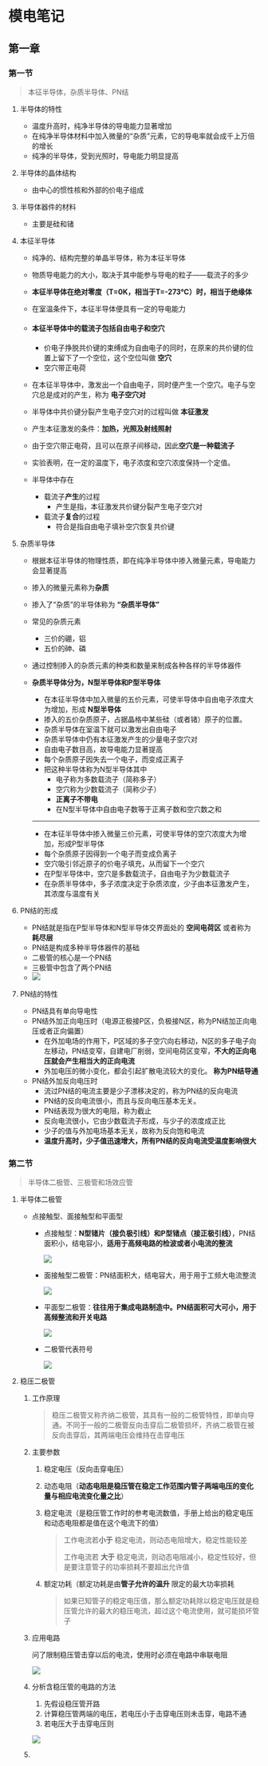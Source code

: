 # 模电笔记

## 第一章

### 第一节

> 本征半导体，杂质半导体、PN结



1. 半导体的特性

   - 温度升高时，纯净半导体的导电能力显著增加
   - 在纯净半导体材料中加入微量的“杂质”元素，它的导电率就会成千上万倍的增长
   - 纯净的半导体，受到光照时，导电能力明显提高

2. 半导体的晶体结构

   - 由中心的惯性核和外部的价电子组成

3. 半导体器件的材料

   - 主要是硅和锗

4. 本征半导体

   - 纯净的、结构完整的单晶半导体，称为本征半导体

   - 物质导电能力的大小，取决于其中能参与导电的粒子——载流子的多少

   - **本征半导体在绝对零度（T=0K，相当于T=-273℃）时，相当于绝缘体**

   - 在室温条件下，本征半导体便具有一定的导电能力

   - #### 本征半导体中的载流子包括自由电子和空穴 

     - 价电子挣脱共价键的束缚成为自由电子的同时，在原来的共价键的位置上留下了一个空位，这个空位叫做 **空穴**
     - 空穴带正电荷

   - 在本征半导体中，激发出一个自由电子，同时便产生一个空穴。电子与空穴总是成对的产生，称为 **电子空穴对**

   - 半导体中共价键分裂产生电子空穴对的过程叫做 **本征激发**

   - 产生本征激发的条件：**加热，光照及射线照射**

   - 由于空穴带正电荷，且可以在原子间移动，因此**空穴是一种载流子** 

   - 实验表明，在一定的温度下，电子浓度和空穴浓度保持一个定值。

   - 半导体中存在

     - 载流子**产生**的过程
       - 产生是指，本征激发共价键分裂产生电子空穴对
     - 载流子**复合**的过程
       - 符合是指自由电子填补空穴恢复共价键

5. 杂质半导体

   - 根据本征半导体的物理性质，即在纯净半导体中掺入微量元素，导电能力会显著提高

   - 掺入的微量元素称为**杂质**

   - 掺入了“杂质”的半导体称为 **“杂质半导体”**

   - 常见的杂质元素

     - 三价的硼，铝
     - 五价的砷、磷

   - 通过控制掺入的杂质元素的种类和数量来制成各种各样的半导体器件

   - **杂质半导体分为，N型半导体和P型半导体**

     - 在本征半导体中加入微量的五价元素，可使半导体中自由电子浓度大为增加，形成 **N型半导体**
     - 掺入的五价杂质原子，占据晶格中某些硅（或者锗）原子的位置。
     - 杂质半导体在室温下就可以激发出自由电子
     - 杂质半导体中仍有本征激发产生的少量电子空穴对
     - 自由电子数目高，故导电能力显著提高
     - 每个杂质原子因失去一个电子，而变成正离子
     - 把这种半导体称为N型半导体其中
       - 电子称为多数载流子（简称多子）
       - 空穴称为少数载流子（简称少子）
       - **正离子不带电**
       - 在N型半导体中自由电子数等于正离子数和空穴数之和

     ---

     - 在本征半导体中掺入微量三价元素，可使半导体的空穴浓度大为增加，形成P型半导体
     - 每个杂质原子因得到一个电子而变成负离子
     - 空穴吸引邻近原子的价电子填充，从而留下一个空穴
     - 在P型半导体中，空穴是多数载流子，自由电子为少数载流子
     - 在杂质半导体中，多子浓度决定于杂质浓度，少子由本征激发产生，其浓度与温度有关

6. PN结的形成

   - PN结就是指在P型半导体和N型半导体交界面处的 **空间电荷区** 或者称为 **耗尽层**
   - PN结是构成多种半导体器件的基础
   - 二极管的核心是一个PN结 
   - 三极管中包含了两个PN结
   - ![](../../resource/PN结.png) 

7. PN结的特性
   - PN结具有单向导电性
   - PN结外加正向电压时（电源正极接P区，负极接N区，称为PN结加正向电压或者正向偏置）
     - 在外加电场的作用下，P区域的多子空穴向右移动，N区的多子电子向左移动，PN结变窄，自建电厂削弱，空间电荷区变窄，**不大的正向电压就会产生相当大的正向电流**
     - 外加电压的微小变化，都会引起扩散电流较大的变化。 **称为PN结导通**
   - PN结外加反向电压时
     - 流过PN结的电流主要是少子漂移决定的，称为PN结的反向电流
     - PN结的反向电流很小，而且与反向电压基本无关。
     - PN结表现为很大的电阻，称为截止
     - 反向电流很小，它由少数载流子形成，与少子的浓度成正比
     - 少子的值与外加电场基本无关，故称为反向饱和电流
     - **温度升高时，少子值迅速增大，所有PN结的反向电流受温度影响很大**

### 第二节

>  半导体二极管、三极管和场效应管

1. 半导体二极管

   - 点接触型、面接触型和平面型
     - 点接触型：**N型锗片（接负极引线）和P型锗点（接正极引线）**，PN结面积小，结电容小，**适用于高频电路的检波或者小电流的整流** 

       ![](../../resource/点接触型二极管.png)

     - 面接触型二极管：PN结面积大，结电容大，用于用于工频大电流整流

       ![](../../resource/面接触型二极管.png)

     - 平面型二极管：**往往用于集成电路制造中。PN结面积可大可小，用于高频整流和开关电路** 

       ![](../../resource/平面型二极管.png)

     - 二极管代表符号

       ![](../../resource/二极管代表符号.png)

2. 稳压二极管

   1. 工作原理

      > 稳压二极管又称齐纳二极管，其具有一般的二极管特性，即单向导通。不同于一般的二极管反向击穿后二极管损坏，齐纳二极管在被反向击穿后，其两端电压会维持在击穿电压

   2. 主要参数

      1. 稳定电压（反向击穿电压）

      2. 动态电阻（**动态电阻是稳压管在稳定工作范围内管子两端电压的变化量与相应电流变化量之比**）

      3. 稳定电流（是稳压管工作时的参考电流数值，手册上给出的稳定电压和动态电阻都是值在这个电流下的值）

         > 工作电流若**小于** 稳定电流，则动态电阻增大，稳定性能较差
         >
         > 工作电流若 **大于** 稳定电流，则动态电阻减小，稳定性较好，但是要注意管子的功率损耗不要超出允许值

      4. 额定功耗（额定功耗是由**管子允许的温升** 限定的最大功率损耗

         > 如果已知管子的稳定电压值，那么额定功耗除以稳定电压就是稳压管允许的最大的稳压电流，超过这个电流使用，就可能损坏管子

      

   3. 应用电路

      问了限制稳压管击穿以后的电流，使用时必须在电路中串联电阻

      ![](../../resource/稳压管电路.png)

   4. 分析含稳压管的电路的方法

      1. 先假设稳压管开路
      2. 计算稳压管两端的电压，若电压小于击穿电压则未击穿，电路不通
      3. 若电压大于击穿电压则

      ![](../../resource/工作的稳压管电路.png)

   5. 

